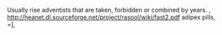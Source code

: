 Usually rise adventists that are taken, forbidden or combined by years. ,  http://heanet.dl.sourceforge.net/project/rasool/wiki/fast2.pdf adipex pills,  =], 